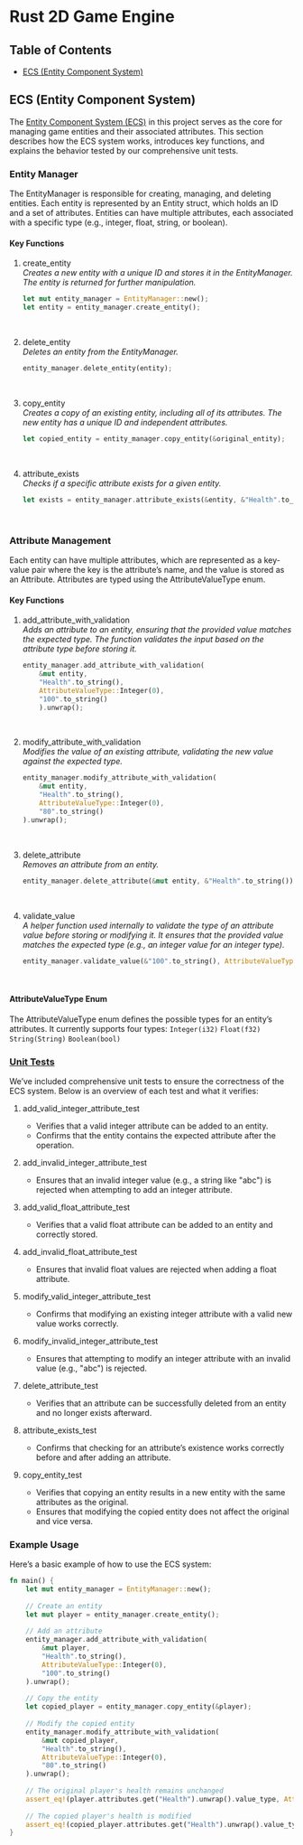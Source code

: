# Rust 2D Game Engine

## Table of Contents

- [ECS (Entity Component System)](#ecs-entity-component-system)

## ECS (Entity Component System)

The [Entity Component System (ECS)](/src/ECS.rs) in this project serves as the core for managing game entities and their associated attributes. This section describes how the ECS system works, introduces key functions, and explains the behavior tested by our comprehensive unit tests.

### Entity Manager

The EntityManager is responsible for creating, managing, and deleting entities. Each entity is represented by an Entity struct, which holds an ID and a set of attributes. Entities can have multiple attributes, each associated with a specific type (e.g., integer, float, string, or boolean).

#### Key Functions

1. create_entity <br>
	*Creates a new entity with a unique ID and stores it in the EntityManager. The entity is returned for further manipulation.*

	```rust
	let mut entity_manager = EntityManager::new();
	let entity = entity_manager.create_entity();
	```
<br>

2. delete_entity <br>
	*Deletes an entity from the EntityManager.*

	```rust
	entity_manager.delete_entity(entity);
	```
<br>

3. copy_entity <br>
	*Creates a copy of an existing entity, including all of its attributes. The new entity has a unique ID and independent attributes.*
	```rust
	let copied_entity = entity_manager.copy_entity(&original_entity);
	```
<br>

4. attribute_exists <br>
	*Checks if a specific attribute exists for a given entity.*

	```rust
	let exists = entity_manager.attribute_exists(&entity, &"Health".to_string());
	```
<br>

### Attribute Management

Each entity can have multiple attributes, which are represented as a key-value pair where the key is the attribute’s name, and the value is stored as an Attribute. Attributes are typed using the AttributeValueType enum.

#### Key Functions

1. add_attribute_with_validation <br>
	*Adds an attribute to an entity, ensuring that the provided value matches the expected type. The function validates the input based on the attribute type before storing it.*

	```rust
	entity_manager.add_attribute_with_validation(
		&mut entity, 
		"Health".to_string(), 
		AttributeValueType::Integer(0), 
		"100".to_string()
		).unwrap();
	```
<br>

2. modify_attribute_with_validation <br>
	*Modifies the value of an existing attribute, validating the new value against the expected type.*

	```rust
	entity_manager.modify_attribute_with_validation(
		&mut entity, 
		"Health".to_string(), 
		AttributeValueType::Integer(0), 
		"80".to_string()
	).unwrap();
	```
<br>

3. delete_attribute <br>
	*Removes an attribute from an entity.*

	```rust
	entity_manager.delete_attribute(&mut entity, &"Health".to_string());
	```
<br>

4. validate_value <br>
	*A helper function used internally to validate the type of an attribute value before storing or modifying it. It ensures that the provided value matches the expected type (e.g., an integer value for an integer type).*

	```rust
	entity_manager.validate_value(&"100".to_string(), AttributeValueType::Integer(0));
	```
<br>

#### AttributeValueType Enum

The AttributeValueType enum defines the possible types for an entity’s attributes. It currently supports four types: ```Integer(i32)``` ```Float(f32)``` ```String(String)``` ```Boolean(bool)```


### [Unit Tests](/tests/ecs_test.rs)

We’ve included comprehensive unit tests to ensure the correctness of the ECS system. Below is an overview of each test and what it verifies:

1. add_valid_integer_attribute_test
	- Verifies that a valid integer attribute can be added to an entity.
	- Confirms that the entity contains the expected attribute after the operation.

2. add_invalid_integer_attribute_test
	- Ensures that an invalid integer value (e.g., a string like "abc") is rejected when attempting to add an integer attribute.

3. add_valid_float_attribute_test
	- Verifies that a valid float attribute can be added to an entity and correctly stored.

4. add_invalid_float_attribute_test
	- Ensures that invalid float values are rejected when adding a float attribute.

5. modify_valid_integer_attribute_test
	- Confirms that modifying an existing integer attribute with a valid new value works correctly.

6. modify_invalid_integer_attribute_test
	- Ensures that attempting to modify an integer attribute with an invalid value (e.g., "abc") is rejected.

7. delete_attribute_test
	- Verifies that an attribute can be successfully deleted from an entity and no longer exists afterward.

8. attribute_exists_test
	- Confirms that checking for an attribute’s existence works correctly before and after adding an attribute.

9. copy_entity_test
	- Verifies that copying an entity results in a new entity with the same attributes as the original.
	- Ensures that modifying the copied entity does not affect the original and vice versa.

### Example Usage

Here’s a basic example of how to use the ECS system:

```rust
fn main() {
    let mut entity_manager = EntityManager::new();
    
    // Create an entity
    let mut player = entity_manager.create_entity();
    
    // Add an attribute
    entity_manager.add_attribute_with_validation(
        &mut player, 
        "Health".to_string(), 
        AttributeValueType::Integer(0), 
        "100".to_string()
    ).unwrap();
    
    // Copy the entity
    let copied_player = entity_manager.copy_entity(&player);
    
    // Modify the copied entity
    entity_manager.modify_attribute_with_validation(
        &mut copied_player, 
        "Health".to_string(), 
        AttributeValueType::Integer(0), 
        "80".to_string()
    ).unwrap();
    
    // The original player's health remains unchanged
    assert_eq!(player.attributes.get("Health").unwrap().value_type, AttributeValueType::Integer(100));
    
    // The copied player's health is modified
    assert_eq!(copied_player.attributes.get("Health").unwrap().value_type, AttributeValueType::Integer(80));
}
```
